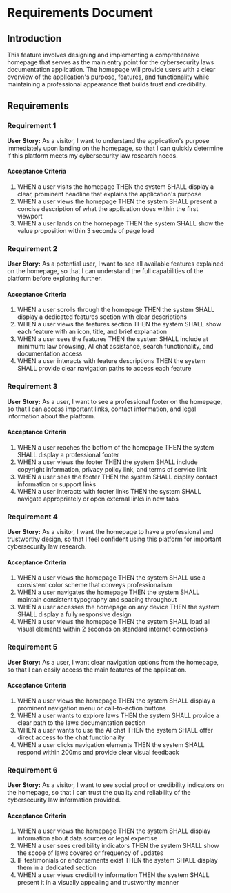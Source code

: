 # Requirements Document

## Introduction

This feature involves designing and implementing a comprehensive homepage that serves as the main entry point for the cybersecurity laws documentation application. The homepage will provide users with a clear overview of the application's purpose, features, and functionality while maintaining a professional appearance that builds trust and credibility.

## Requirements

### Requirement 1

**User Story:** As a visitor, I want to understand the application's purpose immediately upon landing on the homepage, so that I can quickly determine if this platform meets my cybersecurity law research needs.

#### Acceptance Criteria

1. WHEN a user visits the homepage THEN the system SHALL display a clear, prominent headline that explains the application's purpose
2. WHEN a user views the homepage THEN the system SHALL present a concise description of what the application does within the first viewport
3. WHEN a user lands on the homepage THEN the system SHALL show the value proposition within 3 seconds of page load

### Requirement 2

**User Story:** As a potential user, I want to see all available features explained on the homepage, so that I can understand the full capabilities of the platform before exploring further.

#### Acceptance Criteria

1. WHEN a user scrolls through the homepage THEN the system SHALL display a dedicated features section with clear descriptions
2. WHEN a user views the features section THEN the system SHALL show each feature with an icon, title, and brief explanation
3. WHEN a user sees the features THEN the system SHALL include at minimum: law browsing, AI chat assistance, search functionality, and documentation access
4. WHEN a user interacts with feature descriptions THEN the system SHALL provide clear navigation paths to access each feature

### Requirement 3

**User Story:** As a user, I want to see a professional footer on the homepage, so that I can access important links, contact information, and legal information about the platform.

#### Acceptance Criteria

1. WHEN a user reaches the bottom of the homepage THEN the system SHALL display a professional footer
2. WHEN a user views the footer THEN the system SHALL include copyright information, privacy policy link, and terms of service link
3. WHEN a user sees the footer THEN the system SHALL display contact information or support links
4. WHEN a user interacts with footer links THEN the system SHALL navigate appropriately or open external links in new tabs

### Requirement 4

**User Story:** As a visitor, I want the homepage to have a professional and trustworthy design, so that I feel confident using this platform for important cybersecurity law research.

#### Acceptance Criteria

1. WHEN a user views the homepage THEN the system SHALL use a consistent color scheme that conveys professionalism
2. WHEN a user navigates the homepage THEN the system SHALL maintain consistent typography and spacing throughout
3. WHEN a user accesses the homepage on any device THEN the system SHALL display a fully responsive design
4. WHEN a user views the homepage THEN the system SHALL load all visual elements within 2 seconds on standard internet connections

### Requirement 5

**User Story:** As a user, I want clear navigation options from the homepage, so that I can easily access the main features of the application.

#### Acceptance Criteria

1. WHEN a user views the homepage THEN the system SHALL display a prominent navigation menu or call-to-action buttons
2. WHEN a user wants to explore laws THEN the system SHALL provide a clear path to the laws documentation section
3. WHEN a user wants to use the AI chat THEN the system SHALL offer direct access to the chat functionality
4. WHEN a user clicks navigation elements THEN the system SHALL respond within 200ms and provide clear visual feedback

### Requirement 6

**User Story:** As a visitor, I want to see social proof or credibility indicators on the homepage, so that I can trust the quality and reliability of the cybersecurity law information provided.

#### Acceptance Criteria

1. WHEN a user views the homepage THEN the system SHALL display information about data sources or legal expertise
2. WHEN a user sees credibility indicators THEN the system SHALL show the scope of laws covered or frequency of updates
3. IF testimonials or endorsements exist THEN the system SHALL display them in a dedicated section
4. WHEN a user views credibility information THEN the system SHALL present it in a visually appealing and trustworthy manner